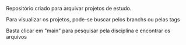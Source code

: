 Repositório criado para arquivar projetos de estudo.

Para visualizar os projetos, pode-se buscar pelos branchs ou pelas tags

Basta clicar em "main" para pesquisar pela disciplina e encontrar os arquivos
